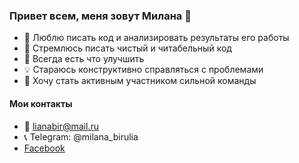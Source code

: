 ### Привет всем, меня зовут Милана 👋
* :green_heart: Люблю писать код и анализировать результаты его работы
* :memo: Стремлюсь писать чистый и читабельный код
* :wrench: Всегда есть что улучшить 
* :bulb: Стараюсь конструктивно справляться с проблемами
* :rocket: Хочу стать активным участником сильной команды

#### Мои контакты
* :e-mail: lianabir@mail.ru
* :telephone_receiver: Telegram: @milana_birulia
* [Facebook](https://www.facebook.com/profile.php?id=100000351628871)

